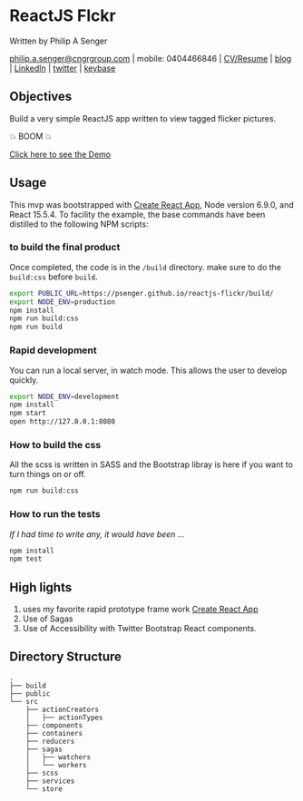 # ReactJS Flckr

Written by Philip A Senger

[philip.a.senger@cngrgroup.com](mailto:philip.a.senger@cngrgroup.com) | mobile: 0404466846 | [CV/Resume](http://www.visualcv.com/philipsenger) | [blog](http://www.apachecommonstipsandtricks.blogspot.com/) | [LinkedIn](http://au.linkedin.com/in/philipsenger) | [twitter](http://twitter.com/PSengerDownUndr) | [keybase](https://keybase.io/psenger)


## Objectives

Build a very simple ReactJS app written to view tagged flicker pictures.

💥 BOOM 💥

[Click here to see the Demo](https://psenger.github.io/reactjs-flickr/build/index.html)

## Usage

This mvp was bootstrapped with [Create React App](https://github.com/facebookincubator/create-react-app), Node version 6.9.0, and React 15.5.4. To facility the example, the base commands have been distilled to the following NPM scripts:

### to build the final product

Once completed, the code is in the ``/build`` directory. make sure to do the ``build:css`` before ``build``.

```sh
export PUBLIC_URL=https://psenger.github.io/reactjs-flickr/build/
export NODE_ENV=production
npm install
npm run build:css
npm run build
```

### Rapid development

You can run a local server, in watch mode. This allows the user to develop quickly.

```sh
export NODE_ENV=development
npm install
npm start
open http://127.0.0.1:8080
```

### How to build the css

All the scss is written in SASS and the Bootstrap libray is here if you want to turn things on or off.

```sh
npm run build:css
```

### How to run the tests

_If I had time to write any, it would have been ..._


```bash
npm install
npm test
```

## High lights

1. uses my favorite rapid prototype frame work [Create React App](https://github.com/facebookincubator/create-react-app)
2. Use of Sagas
3. Use of Accessibility with Twitter Bootstrap React components.

## Directory Structure

```
.
├── build
├── public
└── src
    ├── actionCreators
    │   ├── actionTypes
    ├── components
    ├── containers
    ├── reducers
    ├── sagas
    │   ├── watchers
    │   └── workers
    ├── scss
    ├── services
    └── store

```
